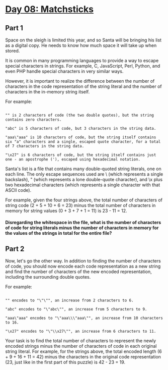 # [Day 08: Matchsticks](https://adventofcode.com/2015/day/8)

## Part 1

Space on the sleigh is limited this year, and so Santa will be bringing his list as a digital copy. He needs to know how much space it will take up when stored.

It is common in many programming languages to provide a way to escape special characters in strings. For example, C, JavaScript, Perl, Python, and even PHP handle special characters in very similar ways.

However, it is important to realize the difference between the number of characters in the code representation of the string literal and the number of characters in the in-memory string itself.

For example:

```

"" is 2 characters of code (the two double quotes), but the string contains zero characters.

"abc" is 5 characters of code, but 3 characters in the string data.

"aaa\"aaa" is 10 characters of code, but the string itself contains six "a" characters and a single, escaped quote character, for a total of 7 characters in the string data.

"\x27" is 6 characters of code, but the string itself contains just one - an apostrophe ('), escaped using hexadecimal notation.

```

Santa's list is a file that contains many double-quoted string literals, one on each line. The only escape sequences used are \\ (which represents a single backslash), \" (which represents a lone double-quote character), and \x plus two hexadecimal characters (which represents a single character with that ASCII code).

For example, given the four strings above, the total number of characters of string code (2 + 5 + 10 + 6 = 23) minus the total number of characters in memory for string values (0 + 3 + 7 + 1 = 11) is 23 - 11 = 12.

#### Disregarding the whitespace in the file, what is the number of characters of code for string literals minus the number of characters in memory for the values of the strings in total for the entire file?

## Part 2

Now, let's go the other way. In addition to finding the number of characters of code, you should now encode each code representation as a new string and find the number of characters of the new encoded representation, including the surrounding double quotes.

For example:

```

"" encodes to "\"\"", an increase from 2 characters to 6.

"abc" encodes to "\"abc\"", an increase from 5 characters to 9.

"aaa\"aaa" encodes to "\"aaa\\\"aaa\"", an increase from 10 characters to 16.

"\x27" encodes to "\"\\x27\"", an increase from 6 characters to 11.

```

Your task is to find the total number of characters to represent the newly encoded strings minus the number of characters of code in each original string literal. For example, for the strings above, the total encoded length (6 + 9 + 16 + 11 = 42) minus the characters in the original code representation (23, just like in the first part of this puzzle) is 42 - 23 = 19.